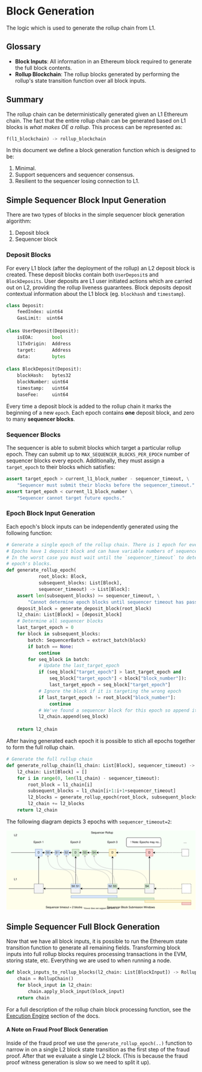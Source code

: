 # Block Generation

The logic which is used to generate the rollup chain from L1.

## Glossary

- **Block Inputs**: All information in an Ethereum block required to generate the full block contents.
- **Rollup Blockchain**: The rollup blocks generated by performing the rollup's state transition function over all block inputs.

## Summary

The rollup chain can be deterministically generated given an L1 Ethereum chain. The fact that the entire rollup chain can be generated based on L1 blocks is _what makes OE a rollup_. This process can be represented as:

```python
f(l1_blockchain) -> rollup_blockchain
```

In this document we define a block generation function which is designed to be:

1. Minimal.
2. Support sequencers and sequencer consensus.
3. Resilient to the sequencer losing connection to L1.

## Simple Sequencer Block Input Generation
There are two types of blocks in the simple sequencer block generation algorithm:

1. Deposit block
2. Sequencer block

### Deposit Blocks
For every L1 block (after the deployment of the rollup) an L2 deposit block is created. These deposit blocks contain both `UserDeposit`s and `BlockDeposits`. User deposits are L1 user initiated actions which are carried out on L2, providing the rollup liveness guarantees. Block deposits deposit contextual information about the L1 block (eg. `blockhash` and `timestamp`).

```python
class Deposit:
    feedIndex: uint64
    GasLimit:  uint64

class UserDeposit(Deposit):
    isEOA:       bool
    l1TxOrigin:  Address
    target:      Address
    data:        bytes

class BlockDeposit(Deposit):
    blockHash:   bytes32
    blockNumber: uint64
    timestamp:   uint64
    baseFee:     uint64
```

Every time a deposit block is added to the rollup chain it marks the beginning of a new `epoch`. Each epoch contains **one** deposit block, and zero to many **sequencer blocks**.

### Sequencer Blocks
The sequencer is able to submit blocks which target a particular rollup epoch. They can submit up to `MAX_SEQUENCER_BLOCKS_PER_EPOCH` number of sequencer blocks every epoch. Additionally, they must assign a `target_epoch` to their blocks which satisfies:

```python
assert target_epoch > current_l1_block_number - sequencer_timeout, \
    "Sequencer must submit their blocks before the sequencer_timeout."
assert target_epoch < current_l1_block_number \
    "Sequencer cannot target future epochs."
```

### Epoch Block Input Generation
Each epoch's block inputs can be independently generated using the following function:

```python
# Generate a single epoch of the rollup chain. There is 1 epoch for every L1 block.
# Epochs have 1 deposit block and can have variable numbers of sequencer blocks.
# In the worst case you must wait until the `sequencer_timeout` to determine an
# epoch's blocks.
def generate_rollup_epoch(
            root_block: Block,
            subsequent_blocks: List[Block],
            sequencer_timeout) -> List[Block]:
    assert len(subsequent_blocks) >= sequencer_timeout, \
        "Cannot determine epoch blocks until sequencer timeout has passed"
    deposit_block = generate_deposit_block(root_block)
    l2_chain: List[Block] = [deposit_block]
    # Determine all sequencer blocks
    last_target_epoch = 0
    for block in subsequent_blocks:
        batch: SequencerBatch = extract_batch(block)
        if batch == None:
            continue
        for seq_block in batch:
            # Update the last_target_epoch
            if (seq_block["target_epoch"] > last_target_epoch and
                seq_block["target_epoch"] < block["block_number"]):
                last_target_epoch = seq_block["target_epoch"]
            # Ignore the block if it is targeting the wrong epoch
            if last_target_epoch != root_block["block_number"]:
                continue
            # We've found a sequencer block for this epoch so append it!
            l2_chain.append(seq_block)

    return l2_chain
```

After having generated each epoch it is possible to stich all epochs together to form the full rollup chain.
```python
# Generate the full rullup chain
def generate_rollup_chain(l1_chain: List[Block], sequencer_timeout) -> List[Block]:
    l2_chain: List[Block] = []
    for i in range(0, len(l1_chain) - sequencer_timeout):
        root_block = l1_chain[i]
        subsequent_blocks = l1_chain[i+1:i+1+sequencer_timeout]
        l2_blocks = generate_rollup_epoch(root_block, subsequent_blocks, sequencer_timeout)
        l2_chain += l2_blocks
    return l2_chain
```

The following diagram depicts 3 epochs with `sequencer_timeout=2`:

![Block Generation](../assets/sequencer-block-gen.svg)

## Simple Sequencer Full Block Generation
Now that we have all block inputs, it is possible to run the Ethereum state transition function to generate all remaining fields. Transforming block inputs into full rollup blocks requires processing transactions in the EVM, storing state, etc. Everything we are used to when running a node.

```python
def block_inputs_to_rollup_blocks(l2_chain: List[BlockInput]) -> RollupChain:
    chain = RollupChain()
    for block_input in l2_chain:
        chain.apply_block_input(block_input)
    return chain
```

For a full description of the rollup chain block processing function, see the [Execution Engine]("./exec_engine.md") section of the docs.

#### A Note on Fraud Proof Block Generation
Inside of the fraud proof we use the `generate_rollup_epoch(..)` function to narrow in on a single L2 block state transition as the first step of the fraud proof. After that we evaluate a single L2 block. (This is because the fraud proof witness generation is slow so we need to split it up).
